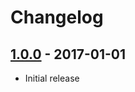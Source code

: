 # Changelog

## [1.0.0](https://github.com/webhippie/mygithub/releases/tag/v1.0.0) - 2017-01-01

* Initial release
